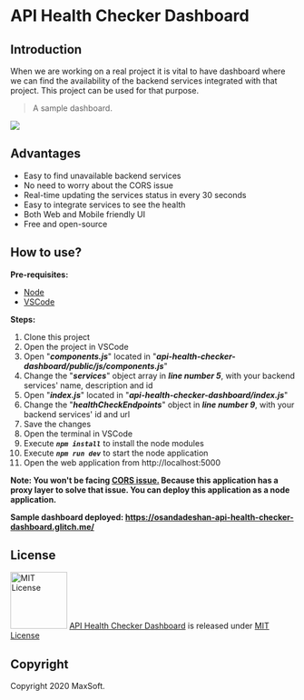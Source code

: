# API Health Checker Dashboard

## Introduction
When we are working on a real project it is vital to have dashboard where we can find the availability of the backend services integrated with that project.
This project can be used for that purpose.

> A sample dashboard.

![](https://github.com/osandadeshan/api-health-checker-dashboard/blob/master/dashboard-screenshot.PNG)

## Advantages
* Easy to find unavailable backend services
* No need to worry about the CORS issue
* Real-time updating the services status in every 30 seconds
* Easy to integrate services to see the health
* Both Web and Mobile friendly UI
* Free and open-source

## How to use?
**Pre-requisites:**
* [Node](https://nodejs.org/en/download/)
* [VSCode](https://code.visualstudio.com/download)

**Steps:**
1. Clone this project
2. Open the project in VSCode
3. Open "***components.js***" located in "***api-health-checker-dashboard/public/js/components.js***"
4. Change the "***services***" object array in ***line number 5***, with your backend services' name, description and id
5. Open "***index.js***" located in "***api-health-checker-dashboard/index.js***"
6. Change the "***healthCheckEndpoints***" object in ***line number 9***, with your backend services' id and url
7. Save the changes
8. Open the terminal in VSCode
9. Execute ***`npm install`*** to install the node modules
10. Execute ***`npm run dev`*** to start the node application
11. Open the web application from http://localhost:5000

**Note: You won't be facing [CORS issue.](https://developer.mozilla.org/en-US/docs/Web/HTTP/CORS) Because this application has a proxy layer to solve that issue. You can deploy this application as a node application.**

**Sample dashboard deployed: https://osandadeshan-api-health-checker-dashboard.glitch.me/**

## License
<img src="https://upload.wikimedia.org/wikipedia/commons/thumb/0/0b/License_icon-mit-2.svg/2000px-License_icon-mit-2.svg.png" alt="MIT License" width="100" height="100"/> [API Health Checker Dashboard](https://github.com/osandadeshan/api-health-checker-dashboard) is released under [MIT License](https://opensource.org/licenses/MIT)

## Copyright
Copyright 2020 MaxSoft.

